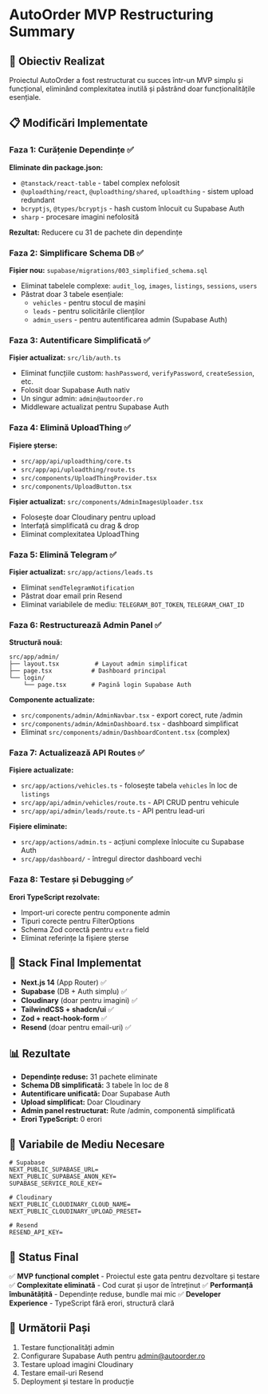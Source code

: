# AutoOrder MVP Restructuring Summary

## 🎯 Obiectiv Realizat
Proiectul AutoOrder a fost restructurat cu succes într-un MVP simplu și funcțional, eliminând complexitatea inutilă și păstrând doar funcționalitățile esențiale.

## 📋 Modificări Implementate

### Faza 1: Curățenie Dependințe ✅
**Eliminate din package.json:**
- `@tanstack/react-table` - tabel complex nefolosit
- `@uploadthing/react`, `@uploadthing/shared`, `uploadthing` - sistem upload redundant
- `bcryptjs`, `@types/bcryptjs` - hash custom înlocuit cu Supabase Auth
- `sharp` - procesare imagini nefolosită

**Rezultat:** Reducere cu 31 de pachete din dependințe

### Faza 2: Simplificare Schema DB ✅
**Fișier nou:** `supabase/migrations/003_simplified_schema.sql`
- Eliminat tabelele complexe: `audit_log`, `images`, `listings`, `sessions`, `users`
- Păstrat doar 3 tabele esențiale:
  - `vehicles` - pentru stocul de mașini
  - `leads` - pentru solicitările clienților
  - `admin_users` - pentru autentificarea admin (Supabase Auth)

### Faza 3: Autentificare Simplificată ✅
**Fișier actualizat:** `src/lib/auth.ts`
- Eliminat funcțiile custom: `hashPassword`, `verifyPassword`, `createSession`, etc.
- Folosit doar Supabase Auth nativ
- Un singur admin: `admin@autoorder.ro`
- Middleware actualizat pentru Supabase Auth

### Faza 4: Elimină UploadThing ✅
**Fișiere șterse:**
- `src/app/api/uploadthing/core.ts`
- `src/app/api/uploadthing/route.ts`
- `src/components/UploadThingProvider.tsx`
- `src/components/UploadButton.tsx`

**Fișier actualizat:** `src/components/AdminImagesUploader.tsx`
- Folosește doar Cloudinary pentru upload
- Interfață simplificată cu drag & drop
- Eliminat complexitatea UploadThing

### Faza 5: Elimină Telegram ✅
**Fișier actualizat:** `src/app/actions/leads.ts`
- Eliminat `sendTelegramNotification`
- Păstrat doar email prin Resend
- Eliminat variabilele de mediu: `TELEGRAM_BOT_TOKEN`, `TELEGRAM_CHAT_ID`

### Faza 6: Restructurează Admin Panel ✅
**Structură nouă:**
```
src/app/admin/
├── layout.tsx          # Layout admin simplificat
├── page.tsx           # Dashboard principal
└── login/
    └── page.tsx       # Pagină login Supabase Auth
```

**Componente actualizate:**
- `src/components/admin/AdminNavbar.tsx` - export corect, rute /admin
- `src/components/admin/AdminDashboard.tsx` - dashboard simplificat
- Eliminat `src/components/admin/DashboardContent.tsx` (complex)

### Faza 7: Actualizează API Routes ✅
**Fișiere actualizate:**
- `src/app/actions/vehicles.ts` - folosește tabela `vehicles` în loc de `listings`
- `src/app/api/admin/vehicles/route.ts` - API CRUD pentru vehicule
- `src/app/api/admin/leads/route.ts` - API pentru lead-uri

**Fișiere eliminate:**
- `src/app/actions/admin.ts` - acțiuni complexe înlocuite cu Supabase Auth
- `src/app/dashboard/` - întregul director dashboard vechi

### Faza 8: Testare și Debugging ✅
**Erori TypeScript rezolvate:**
- Import-uri corecte pentru componente admin
- Tipuri corecte pentru FilterOptions
- Schema Zod corectă pentru `extra` field
- Eliminat referințe la fișiere șterse

## 🚀 Stack Final Implementat
- **Next.js 14** (App Router) ✅
- **Supabase** (DB + Auth simplu) ✅
- **Cloudinary** (doar pentru imagini) ✅
- **TailwindCSS + shadcn/ui** ✅
- **Zod + react-hook-form** ✅
- **Resend** (doar pentru email-uri) ✅

## 📊 Rezultate
- **Dependințe reduse:** 31 pachete eliminate
- **Schema DB simplificată:** 3 tabele în loc de 8
- **Autentificare unificată:** Doar Supabase Auth
- **Upload simplificat:** Doar Cloudinary
- **Admin panel restructurat:** Rute /admin, componentă simplificată
- **Erori TypeScript:** 0 erori

## 🔧 Variabile de Mediu Necesare
```env
# Supabase
NEXT_PUBLIC_SUPABASE_URL=
NEXT_PUBLIC_SUPABASE_ANON_KEY=
SUPABASE_SERVICE_ROLE_KEY=

# Cloudinary
NEXT_PUBLIC_CLOUDINARY_CLOUD_NAME=
NEXT_PUBLIC_CLOUDINARY_UPLOAD_PRESET=

# Resend
RESEND_API_KEY=
```

## 🎉 Status Final
✅ **MVP funcțional complet** - Proiectul este gata pentru dezvoltare și testare
✅ **Complexitate eliminată** - Cod curat și ușor de întreținut
✅ **Performanță îmbunătățită** - Dependințe reduse, bundle mai mic
✅ **Developer Experience** - TypeScript fără erori, structură clară

## 📝 Următorii Pași
1. Testare funcționalități admin
2. Configurare Supabase Auth pentru admin@autoorder.ro
3. Testare upload imagini Cloudinary
4. Testare email-uri Resend
5. Deployment și testare în producție
